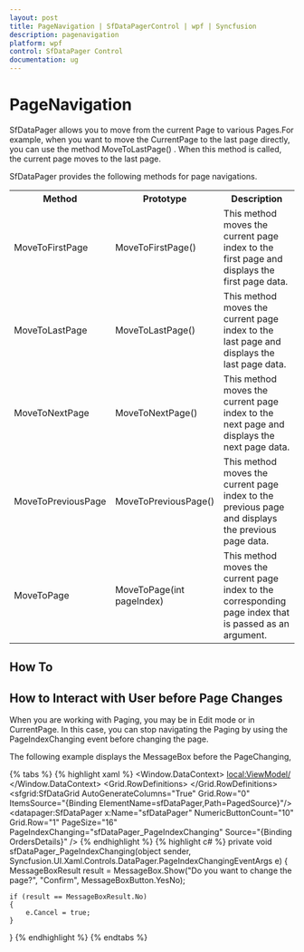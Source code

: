```yaml
---
layout: post
title: PageNavigation | SfDataPagerControl | wpf | Syncfusion
description: pagenavigation
platform: wpf
control: SfDataPager Control
documentation: ug
---
```


# PageNavigation

SfDataPager allows you to move from the current Page to various Pages.For example, when you want to move the CurrentPage to the last page directly, you can use the method MoveToLastPage() . When this method is called, the current page moves to the last page. 

SfDataPager provides the following methods for page navigations.

<table>
<tr>
<th>
Method</th><th>
Prototype</th><th>
Description</th></tr>
<tr>
<td>
MoveToFirstPage</td><td>
MoveToFirstPage()</td><td>
This method moves the current page index to the first page and displays the first page data.</td></tr>
<tr>
<td>
MoveToLastPage</td><td>
MoveToLastPage()</td><td>
This method moves the current page index to the last page and displays the last page data.</td></tr>
<tr>
<td>
MoveToNextPage</td><td>
MoveToNextPage()</td><td>
This method moves the current page index to the next page and displays the next page data. </td></tr>
<tr>
<td>
MoveToPreviousPage</td><td>
MoveToPreviousPage()</td><td>
This method moves the current page index to the previous page and displays the previous page data.</td></tr>
<tr>
<td>
MoveToPage</td><td>
MoveToPage(int pageIndex)</td><td>
This method moves the current page index to the corresponding page index that is passed as an argument.</td></tr>
</table>


## How To

## How to Interact with User before Page Changes

When you are working with Paging, you may be in Edit mode or in CurrentPage. In this case, you can stop navigating the Paging by using the PageIndexChanging event before changing the page.

The following example displays the MessageBox before the PageChanging,

{% tabs %}
{% highlight xaml %}
<Window.DataContext>
    <local:ViewModel/>
</Window.DataContext>
<Grid>
    <Grid.RowDefinitions>
        <RowDefinition Height="*" />
        <RowDefinition Height="Auto" />
    </Grid.RowDefinitions>
    <sfgrid:SfDataGrid AutoGenerateColumns="True" 
                       Grid.Row="0"
                       ItemsSource="{Binding ElementName=sfDataPager,Path=PagedSource}"/>
    <datapager:SfDataPager x:Name="sfDataPager" 
                           NumericButtonCount="10"
                           Grid.Row="1"
                           PageSize="16" 
                           PageIndexChanging="sfDataPager_PageIndexChanging"
                           Source="{Binding OrdersDetails}" />
</Grid>
{% endhighlight %}
{% highlight c# %}
private void sfDataPager_PageIndexChanging(object sender, Syncfusion.UI.Xaml.Controls.DataPager.PageIndexChangingEventArgs e)
{
    MessageBoxResult result = MessageBox.Show("Do you want to change the page?", "Confirm", MessageBoxButton.YesNo);

    if (result == MessageBoxResult.No)
    {
        e.Cancel = true;
    }
}
{% endhighlight %}
{% endtabs %}